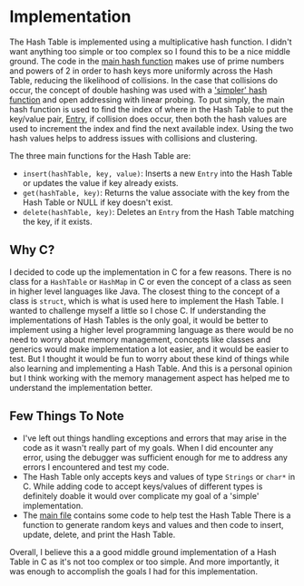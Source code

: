 # Implementation

The Hash Table is implemented using a multiplicative hash function. I didn't want anything too simple or too complex so I found this to be a nice middle ground. The code in the [main hash function](https://github.com/yen213/hash-table/blob/6bacb37afe6d50835b4b77cc472a477cf85c7f40/src/HashTable.c#L74) makes use of prime numbers and powers of 2 in order to hash keys more uniformly across the Hash Table, reducing the likelihood of collisions. In the case that collisions do occur, the concept of double hashing was used with a ['simpler' hash function](https://github.com/yen213/hash-table/blob/6bacb37afe6d50835b4b77cc472a477cf85c7f40/src/HashTable.c#L99) and open addressing with linear probing. To put simply, the main hash function is used to find the index of where in the Hash Table to put the key/value pair, [Entry](https://github.com/yen213/hash-table/blob/6bacb37afe6d50835b4b77cc472a477cf85c7f40/src/HashTable.h#L6), if collision does occur, then both the hash values are used to increment the index and find the next available index. Using the two hash values helps to address issues with collisions and clustering.

The three main functions for the Hash Table are:

-   `insert(hashTable, key, value)`: Inserts a new `Entry` into the Hash Table or updates the value if key already exists.
-   `get(hashTable, key)`: Returns the value associate with the key from the Hash Table or NULL if key doesn't exist.
-   `delete(hashTable, key)`: Deletes an `Entry` from the Hash Table matching the key, if it exists.

## Why C?

I decided to code up the implementation in C for a few reasons. There is no class for a `HashTable` or `HashMap` in C or even the concept of a class as seen in higher level languages like Java. The closest thing to the concept of a class is `struct`, which is what is used here to implement the Hash Table. I wanted to challenge myself a little so I chose C. If understanding the implementations of Hash Tables is the only goal, it would be better to implement using a higher level programming language as there would be no need to worry about memory management, concepts like classes and generics would make implementation a lot easier, and it would be easier to test. But I thought it would be fun to worry about these kind of things while also learning and implementing a Hash Table. And this is a personal opinion but I think working with the memory management aspect has helped me to understand the implementation better.

## Few Things To Note

-   I've left out things handling exceptions and errors that may arise in the code as it wasn't really part of my goals. When I did encounter any error, using the debugger was sufficient enough for me to address any errors I encountered and test my code.
-   The Hash Table only accepts keys and values of type `Strings` or `char*` in C. While adding code to accept keys/values of different types is definitely doable it would over complicate my goal of a 'simple' implementation.
-   The [main file](https://github.com/yen213/hash-table/blob/6bacb37afe6d50835b4b77cc472a477cf85c7f40/src/main.c) contains some code to help test the Hash Table There is a function to generate random keys and values and then code to insert, update, delete, and print the Hash Table.

Overall, I believe this a a good middle ground implementation of a Hash Table in C as it's not too complex or too simple. And more importantly, it was enough to accomplish the goals I had for this implementation.

